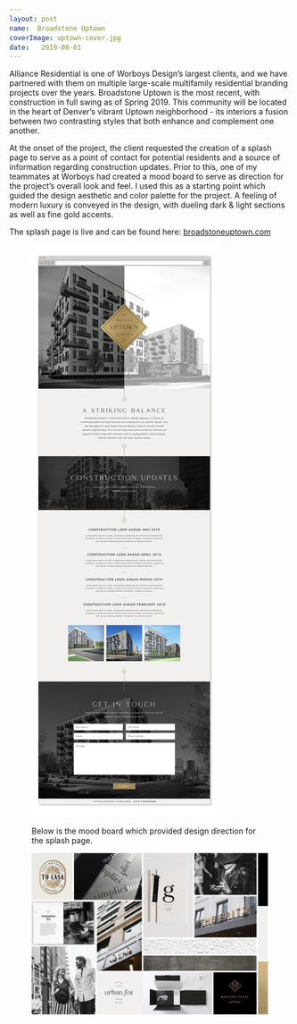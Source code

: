 ```yaml
---
layout: post
name:  Broadstone Uptown
coverImage: uptown-cover.jpg
date:   2019-08-01
---
```


Alliance Residential is one of Worboys Design’s largest clients, and we have partnered with them on multiple large-scale multifamily residential branding projects over the years. Broadstone Uptown is the most recent, with construction in full swing as of Spring 2019. This community will be located in the heart of Denver’s vibrant Uptown neighborhood - its interiors a fusion between two contrasting styles that both enhance and complement one another. 


At the onset of the project, the client requested the creation of a splash page to serve as a point of contact for potential residents and a source of information regarding construction updates. Prior to this, one of my teammates at Worboys had created a mood board to serve as direction for the project’s overall look and feel. I used this as a starting point which guided the design aesthetic and color palette for the project. A feeling of modern luxury is conveyed in the design, with dueling dark & light sections as well as fine gold accents.


The splash page is live and can be found here: <a href="http://www.broadstoneuptown.com" target="_blank">broadstoneuptown.com</a>

<figure>
    <img class="no-shadow" src="../img/uptown-1.png" alt="Broadstone Uptown" />
</figure>
<figure>
    <figcaption>
        <p>Below is the mood board which provided design direction for the splash page.</p>
    </figcaption>
    <img src="../img/uptown-2.jpg" alt="Broadstone Uptown" />
</figure>
